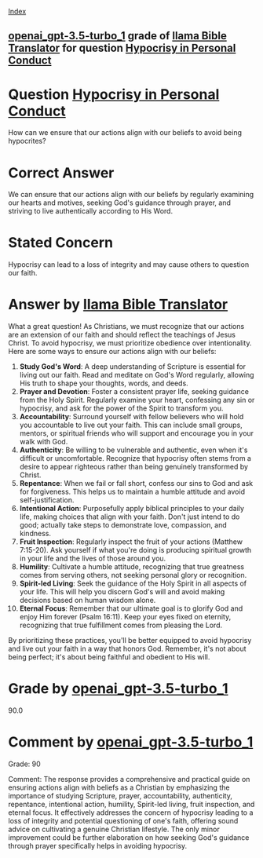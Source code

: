 
[Index](../../../../index.md)
## [openai_gpt-3.5-turbo_1](../../../grading_models/openai_gpt-3.5-turbo_1.md) grade of [llama Bible Translator](../../../answering_models/llama_Bible_Translator.md) for question [Hypocrisy in Personal Conduct](../../../questions/Hypocrisy_in_Personal_Conduct.md)

# Question [Hypocrisy in Personal Conduct](../../../questions/Hypocrisy_in_Personal_Conduct.md)
How can we ensure that our actions align with our beliefs to avoid being hypocrites?

# Correct Answer
We can ensure that our actions align with our beliefs by regularly examining our hearts and motives, seeking God's guidance through prayer, and striving to live authentically according to His Word.

# Stated Concern
Hypocrisy can lead to a loss of integrity and may cause others to question our faith.

# Answer by [llama Bible Translator](../../../answering_models/llama_Bible_Translator.md)
What a great question! As Christians, we must recognize that our actions are an extension of our faith and should reflect the teachings of Jesus Christ. To avoid hypocrisy, we must prioritize obedience over intentionality. Here are some ways to ensure our actions align with our beliefs:

1. **Study God's Word**: A deep understanding of Scripture is essential for living out our faith. Read and meditate on God's Word regularly, allowing His truth to shape your thoughts, words, and deeds.
2. **Prayer and Devotion**: Foster a consistent prayer life, seeking guidance from the Holy Spirit. Regularly examine your heart, confessing any sin or hypocrisy, and ask for the power of the Spirit to transform you.
3. **Accountability**: Surround yourself with fellow believers who will hold you accountable to live out your faith. This can include small groups, mentors, or spiritual friends who will support and encourage you in your walk with God.
4. **Authenticity**: Be willing to be vulnerable and authentic, even when it's difficult or uncomfortable. Recognize that hypocrisy often stems from a desire to appear righteous rather than being genuinely transformed by Christ.
5. **Repentance**: When we fail or fall short, confess our sins to God and ask for forgiveness. This helps us to maintain a humble attitude and avoid self-justification.
6. **Intentional Action**: Purposefully apply biblical principles to your daily life, making choices that align with your faith. Don't just intend to do good; actually take steps to demonstrate love, compassion, and kindness.
7. **Fruit Inspection**: Regularly inspect the fruit of your actions (Matthew 7:15-20). Ask yourself if what you're doing is producing spiritual growth in your life and the lives of those around you.
8. **Humility**: Cultivate a humble attitude, recognizing that true greatness comes from serving others, not seeking personal glory or recognition.
9. **Spirit-led Living**: Seek the guidance of the Holy Spirit in all aspects of your life. This will help you discern God's will and avoid making decisions based on human wisdom alone.
10. **Eternal Focus**: Remember that our ultimate goal is to glorify God and enjoy Him forever (Psalm 16:11). Keep your eyes fixed on eternity, recognizing that true fulfillment comes from pleasing the Lord.

By prioritizing these practices, you'll be better equipped to avoid hypocrisy and live out your faith in a way that honors God. Remember, it's not about being perfect; it's about being faithful and obedient to His will.

# Grade by [openai_gpt-3.5-turbo_1](../../../grading_models/openai_gpt-3.5-turbo_1.md)
90.0

# Comment by [openai_gpt-3.5-turbo_1](../../../grading_models/openai_gpt-3.5-turbo_1.md)
Grade: 90

Comment: The response provides a comprehensive and practical guide on ensuring actions align with beliefs as a Christian by emphasizing the importance of studying Scripture, prayer, accountability, authenticity, repentance, intentional action, humility, Spirit-led living, fruit inspection, and eternal focus. It effectively addresses the concern of hypocrisy leading to a loss of integrity and potential questioning of one's faith, offering sound advice on cultivating a genuine Christian lifestyle. The only minor improvement could be further elaboration on how seeking God's guidance through prayer specifically helps in avoiding hypocrisy.

